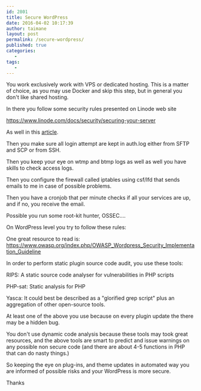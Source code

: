 ```yaml
---
id: 2801
title: Secure WordPress
date: 2016-04-02 10:17:39
author: taimane
layout: post
permalink: /secure-wordpress/
published: true
categories:
   -
tags:
   -
---
```

You work exclusively work with VPS or dedicated hosting. This is a matter of choice, as you may use Docker and skip this step, but in general you don't like shared hosting.



In there you follow some security rules presented on Linode web site

https://www.linode.com/docs/security/securing-your-server



As well in this <a rel="nofollow" href="https://github.com/arrivu/beacon/wiki/AAAAA-All-At-First-Step-by-Step-Configuring-Servers-%28VPS%29">article</a>.



Then you make sure all login attempt are kept in auth.log either from SFTP and SCP or from SSH.

Then you keep your eye on wtmp and btmp logs as well as well you have skills to check access logs.



Then you configure the firewall called iptables using csf/lfd that sends emails to me in case of possible problems.



Then you have a cronjob that per minute checks if all your services are up, and if no, you receive the email.



Possible you run some root-kit hunter, OSSEC....



On WordPress level you try to follow these rules:

One great resource to read is: https://www.owasp.org/index.php/OWASP_Wordpress_Security_Implementation_Guideline



In order to perform static plugin source code audit, you use these tools:



RIPS: A static source code analyser for vulnerabilities in PHP scripts

PHP-sat: Static analysis for PHP

Yasca: It could best be described as a "glorified grep script" plus an aggregation of other open-source tools.



At least one of the above you use because on every plugin update the there may be a hidden bug.



You don't use dynamic code analysis because these tools may took great resources, and the above tools are smart to predict and issue warnings on any possible non secure code (and there are about 4-5 functions in PHP that can do nasty things.)



So keeping the eye on plug-ins, and theme updates in automated way you are informed of possible risks and your WordPress is more secure.



Thanks  

